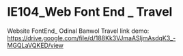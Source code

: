 # IE104_Web Font End _ Travel
 Website FontEnd_ Odinal Banwol Travel
 link demo: https://drive.google.com/file/d/188Kk3VJmaASljmAsdqK3_-MGQLaVQKED/view
